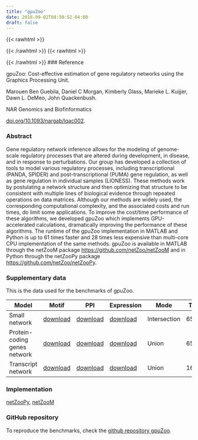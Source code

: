 ```yaml
---
title: "gpuZoo"
date: 2018-09-02T08:50:52-04:00
draft: false
---
```


{{< rawhtml >}}
<script type='text/javascript' src='https://d1bxh8uas1mnw7.cloudfront.net/assets/embed.js'></script>
{{< /rawhtml >}}
{{< rawhtml >}}
<div data-badge-popover="right" data-badge-type="donut" data-doi="10.1093/nargab/lqac002" data-hide-no-mentions="true" class="altmetric-embed"></div>
{{< /rawhtml >}}
### Reference

gpuZoo: Cost-effective estimation of gene regulatory networks using the Graphics Processing Unit.

Marouen Ben Guebila, Daniel C Morgan, Kimberly Glass, Marieke L. Kuijjer, Dawn L. DeMeo, John Quackenbush.

NAR Genomics and Biofinformatics

[doi.org/10.1093/nargab/lqac002](https://academic.oup.com/nargab/article/4/1/lqac002/6524305?login=false).

### Abstract

Gene regulatory network inference allows for the modeling of genome-scale regulatory processes that are altered during development, in disease, and in response to perturbations. Our group has developed a collection of tools to model various regulatory processes, including transcriptional (PANDA, SPIDER) and post-transcriptional (PUMA) gene regulation, as well as gene regulation in individual samples (LIONESS). These methods work by postulating a network structure and then optimizing that structure to be consistent with multiple lines of biological evidence through repeated operations on data matrices. Although our methods are widely used, the corresponding computational complexity, and the associated costs and run times, do limit some applications. To improve the cost/time performance of these algorithms, we developed gpuZoo which implements GPU-accelerated calculations, dramatically improving the performance of these algorithms. The runtime of the gpuZoo implementation in MATLAB and Python is up to 61 times faster and 28 times less expensive than multi-core CPU implementation of the same methods. gpuZoo is available in MATLAB through the netZooM package https://github.com/netZoo/netZooM and in Python through the netZooPy package https://github.com/netZoo/netZooPy.

### Supplementary data

This is the data used for the benchmarks of gpuZoo. 

|Model                        | Motif | PPI  | Expression   | Mode | TFs | Genes |
|-----------------------------|-------|------|--------------|------|-----|-------|
|Small network                | [download](https://granddb.s3.amazonaws.com/gpuPANDA/Hugo_motifCellLine_reduced.txt) | [download](https://granddb.s3.amazonaws.com/gpuPANDA/ppi2015_freezeCellLine.txt) | [download](https://granddb.s3.amazonaws.com/optPANDA/expression/Hugo_exp1_lcl.txt) | Intersection | 652  | 1000  |
|Protein-coding genes network | [download](https://granddb.s3.amazonaws.com/optPANDA/motifs/Hugo_motifCellLine.txt)  | [download](https://granddb.s3.amazonaws.com/gpuPANDA/ppi2015_freezeCellLine.txt) | [download](https://granddb.s3.amazonaws.com/optPANDA/expression/Hugo_exp1_lcl.txt) | Union        | 652  | 27149 |
|Transcript network           | [download](https://granddb.s3.amazonaws.com/gpuPANDA/motif_complete_reduced.txt)     | [download](https://granddb.s3.amazonaws.com/optPANDA/ppi/ppi_complete.txt) | [download](https://granddb.s3.amazonaws.com/optPANDA/expression/THP-1.tsv) | Union        | 1603 | 43698 |

### Implementation

[netZooPy](https://github.com/netZoo/netZooPy), [netZooM](https://github.com/netZoo/netZooM)

### GitHub repository

To reproduce the benchmarks, check the [github repository gpuZoo](https://github.com/QuackenbushLab/gpuzoo).

